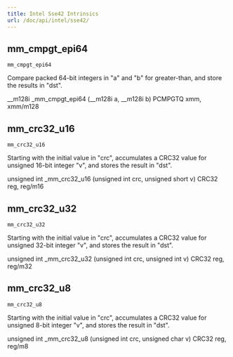 ```yaml
---
title: Intel Sse42 Intrinsics
url: /doc/api/intel/sse42/
---
```


## mm_cmpgt_epi64

`mm_cmpgt_epi64`

Compare packed 64-bit integers in "a" and "b" for greater-than, and store the results in "dst".

__m128i _mm_cmpgt_epi64 (__m128i a, __m128i b)
PCMPGTQ xmm, xmm/m128

## mm_crc32_u16

`mm_crc32_u16`

Starting with the initial value in "crc", accumulates a CRC32 value for unsigned 16-bit integer "v", and stores the result in "dst".

unsigned int _mm_crc32_u16 (unsigned int crc, unsigned short v)
CRC32 reg, reg/m16

## mm_crc32_u32

`mm_crc32_u32`

Starting with the initial value in "crc", accumulates a CRC32 value for unsigned 32-bit integer "v", and stores the result in "dst".

unsigned int _mm_crc32_u32 (unsigned int crc, unsigned int v)
CRC32 reg, reg/m32

## mm_crc32_u8

`mm_crc32_u8`

Starting with the initial value in "crc", accumulates a CRC32 value for unsigned 8-bit integer "v", and stores the result in "dst".

unsigned int _mm_crc32_u8 (unsigned int crc, unsigned char v)
CRC32 reg, reg/m8
